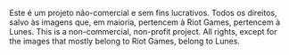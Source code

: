 Este é um projeto não-comercial e sem fins lucrativos. Todos os direitos, salvo às imagens que, em maioria, pertencem à Riot Games, pertencem à Lunes.
This is a non-commercial, non-profit project. All rights, except for the images that mostly belong to Riot Games, belong to Lunes.
